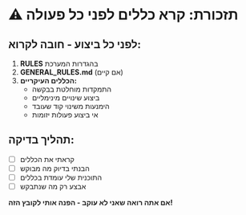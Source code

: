 # ⚠️ תזכורת: קרא כללים לפני כל פעולה

## לפני כל ביצוע - חובה לקרוא:

1. **RULES** בהגדרות המערכת
2. **GENERAL_RULES.md** (אם קיים)
3. **הכללים העיקריים:**
   - התמקדות מוחלטת בבקשה
   - ביצוע שינויים מינימליים
   - הימנעות משינוי קוד שעובד
   - אי ביצוע פעולות יזומות

## תהליך בדיקה:
- [ ] קראתי את הכללים
- [ ] הבנתי בדיוק מה מבוקש
- [ ] התוכנית שלי עומדת בכללים
- [ ] אבצע רק מה שנתבקש

**אם אתה רואה שאני לא עוקב - הפנה אותי לקובץ הזה!** 